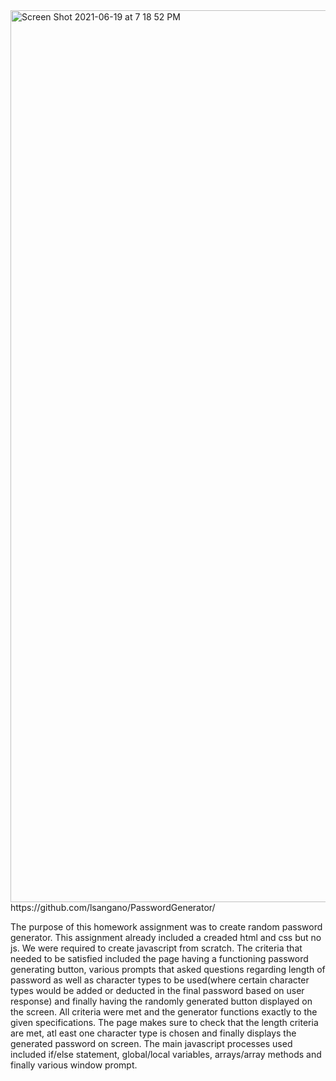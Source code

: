 <img width="1427" alt="Screen Shot 2021-06-19 at 7 18 52 PM" src="https://user-images.githubusercontent.com/84358026/122657829-e24af580-d134-11eb-911e-03545f45c51a.png">
https://github.com/lsangano/PasswordGenerator/
                            
The purpose of this homework assignment was to create random password generator. This assignment already included a creaded html and css but no js. We were required to create javascript from scratch. The criteria that needed to be satisfied included the page having a functioning password generating button, various prompts that asked questions regarding length of password as well as character types to be used(where certain character types would be added or deducted in the final password based on user response) and finally having the randomly generated button displayed on the screen. All criteria were met and the generator functions exactly to the given specifications. The page makes sure to check that the length criteria are met, atl east one character type is chosen and finally displays the generated password on screen. The main javascript processes used included if/else statement, global/local variables, arrays/array methods and finally various window prompt.

